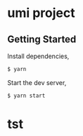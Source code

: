 # umi project

## Getting Started

Install dependencies,

```bash
$ yarn
```

Start the dev server,

```bash
$ yarn start
```
# tst
